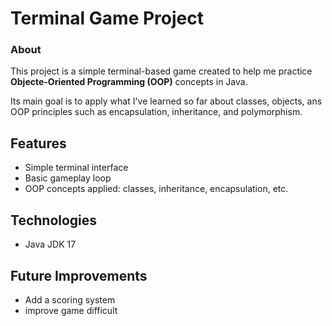 # Terminal Game Project

### About

This project is a simple terminal-based game created to help me practice **Objecte-Oriented Programming (OOP)** concepts in Java.

Its main goal is to apply what I've learned so far about classes, objects, ans OOP principles such as encapsulation, inheritance, and polymorphism.

## Features
- Simple terminal interface
- Basic gameplay loop
- OOP concepts applied: classes, inheritance, encapsulation, etc.

## Technologies
- Java JDK 17

## Future Improvements
- Add a scoring system
- improve game difficult
